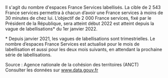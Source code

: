 <p>
Il s'agit du nombre d'espaces France Services labellisés.
La cible de 2&nbsp;543 France services permettra à chacun d’avoir une France services à moins de 30 minutes de chez lui. L’objectif de 2&nbsp;000 France services, fixé par le Président de la République, sera atteint début 2022 est atteint depuis la vague de labellisations* du 1er janvier 2022. 
</p>
<p>
* Depuis janvier 2021, les vagues de labellisations sont trimestrielles. Le nombre d’espaces France Services est actualisé pour le mois de labellisation et aussi pour les deux mois suivants, en attendant la prochaine série de labellisations.
</p>
<p class="font-italic body-2">Source : Agence nationale de la cohésion des territoires (ANCT) <br> Consulter les données sur <a target="_blank" href="https://www.data.gouv.fr/fr/datasets/barometre-des-resultats-de-laction-publique/">www.data.gouv.fr</a></p>

